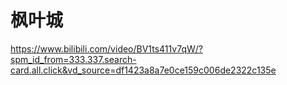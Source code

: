 # 枫叶城

https://www.bilibili.com/video/BV1ts411v7qW/?spm_id_from=333.337.search-card.all.click&vd_source=df1423a8a7e0ce159c006de2322c135e